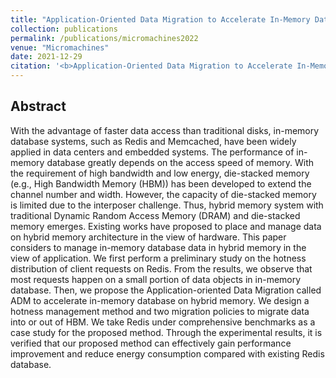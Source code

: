 ```yaml
---
title: "Application-Oriented Data Migration to Accelerate In-Memory Database on Hybrid Memory"
collection: publications
permalink: /publications/micromachines2022
venue: "Micromachines"
date: 2021-12-29
citation: '<b>Application-Oriented Data Migration to Accelerate In-Memory Database on Hybrid Memory</b>. Wenze Zhao, Yajuan Du, <b>Mingzhe Zhang</b>, Mingyang Liu, Kailun Jin, Rachata Ausavarungnirun. <i>Micromachines</i>.'
---
```


## Abstract
With the advantage of faster data access than traditional disks, in-memory database systems, such as Redis and Memcached, have been widely applied in data centers and embedded systems. The performance of in-memory database greatly depends on the access speed of memory. With the requirement of high bandwidth and low energy, die-stacked memory (e.g., High Bandwidth Memory (HBM)) has been developed to extend the channel number and width. However, the capacity of die-stacked memory is limited due to the interposer challenge. Thus, hybrid memory system with traditional Dynamic Random Access Memory (DRAM) and die-stacked memory emerges. Existing works have proposed to place and manage data on hybrid memory architecture in the view of hardware. This paper considers to manage in-memory database data in hybrid memory in the view of application. We first perform a preliminary study on the hotness distribution of client requests on Redis. From the results, we observe that most requests happen on a small portion of data objects in in-memory database. Then, we propose the Application-oriented Data Migration called ADM to accelerate in-memory database on hybrid memory. We design a hotness management method and two migration policies to migrate data into or out of HBM. We take Redis under comprehensive benchmarks as a case study for the proposed method. Through the experimental results, it is verified that our proposed method can effectively gain performance improvement and reduce energy consumption compared with existing Redis database.